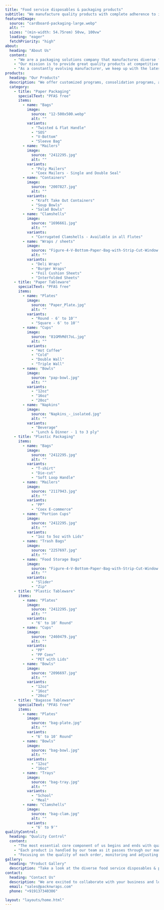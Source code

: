 ```yaml
---
title: "Food service disposables & packaging products"
subtitle: "We manufacture quality products with complete adherence to international industry&nbsp;standards."
featuredImage:
  source: "cardboard-packaging-large.webp"
  alt: ""
  sizes: "(min-width: 54.75rem) 50vw, 100vw"
  loading: "eager"
  fetchPriority: "high"
about:
  heading: "About Us"
  content:
    - "We are a packaging solutions company that manufactures diverse food service disposables & packaging products. We take pride in delivering quality products with complete adherence to international industry standards."
    - "Our mission is to provide great quality products at competitive prices, to be the one stop solution that adds value to your esteemed company."
    - "As a constantly evolving manufacturer, we keep up with the latest trends and innovative concepts to expand our product line. We are committed to providing the most exceptional customer service to our clients."
products:
  heading: "Our Products"
  description: "We offer customized programs, consolidation programs, and private labeling to meet the unique needs of our customers."
  category:
    - title: "Paper Packaging"
      specialText: "PFAS free"
      items:
        - name: "Bags"
          image:
            source: "12-500x500.webp"
            alt: ""
          variants:
            - "Twisted & Flat Handle"
            - "SOS"
            - "V-Bottom"
            - "Sleeve Bag"
        - name: "Mailers"
          image:
            source: "2412295.jpg"
            alt: ""
          variants:
            - "Poly Mailers"
            - "Coex Mailers - Single and Double Seal"
        - name: "Containers"
          image:
            source: "2007827.jpg"
            alt: ""
          variants:
            - "Kraft Take Out Containers"
            - "Soup Bowls"
            - "Salad Bowls"
        - name: "Clamshells"
          image:
            source: "1696661.jpg"
            alt: ""
          variants:
            - "Corrugated Clamshells - Available in all Flutes"
        - name: "Wraps / sheets"
          image:
            source: "Figure-4-V-Bottom-Paper-Bag-with-Strip-Cut-Window.jpg"
            alt: ""
          variants:
            - "Deli Wraps"
            - "Burger Wraps"
            - "Foil Cushion Sheets"
            - "Interfolded Sheets"
    - title: "Paper Tableware"
      specialText: "PFAS free"
      items:
        - name: "Plates"
          image:
            source: "Paper_Plate.jpg"
            alt: ""
          variants:
            - "Round - 6″ to 10″"
            - "Square - 6″ to 10″"
        - name: "Cups"
          image:
            source: "81GMhMdt7oL.jpg"
            alt: ""
          variants:
            - "Hot Coffee"
            - "Cold"
            - "Double Wall"
            - "Triple Wall"
        - name: "Bowls"
          image:
            source: "pap-bowl.jpg"
            alt: ""
          variants:
            - "12oz"
            - "16oz"
            - "20oz"
        - name: "Napkins"
          image:
            source: "Napkins_-_isolated.jpg"
            alt: ""
          variants:
            - "Beverage"
            - "Lunch & Dinner - 1 to 3 ply"
    - title: "Plastic Packaging"
      items:
        - name: "Bags"
          image:
            source: "2412295.jpg"
            alt: ""
          variants:
            - "T-shirt"
            - "Die-cut"
            - "Soft Loop Handle"
        - name: "Mailers"
          image:
            source: "2117943.jpg"
            alt: ""
          variants:
            - "PP"
            - "Coex E-commerce"
        - name: "Portion Cups"
          image:
            source: "2412295.jpg"
            alt: ""
          variants:
            - "1oz to 5oz with Lids"
        - name: "Trash Bags"
          image:
            source: "2257697.jpg"
            alt: ""
        - name: "Food Storage Bags"
          image:
            source: "Figure-4-V-Bottom-Paper-Bag-with-Strip-Cut-Window.jpg"
            alt: ""
          variants:
            - "Slider"
            - "Zip"
    - title: "Plastic Tableware"
      items:
        - name: "Plates"
          image:
            source: "2412295.jpg"
            alt: ""
          variants:
            - "6″ to 10″ Round"
        - name: "Cups"
          image:
            source: "2460479.jpg"
            alt: ""
          variants:
            - "PP"
            - "PP Coex"
            - "PET with Lids"
        - name: "Bowls"
          image:
            source: "2096697.jpg"
            alt: ""
          variants:
            - "12oz"
            - "16oz"
            - "20oz"
    - title: "Bagasse Tableware"
      specialText: "PFAS free"
      items:
        - name: "Plates"
          image:
            source: "bag-plate.jpg"
            alt: ""
          variants:
            - "6″ to 10″ Round"
        - name: "Bowls"
          image:
            source: "bag-bowl.jpg"
            alt: ""
          variants:
            - "12oz"
            - "16oz"
        - name: "Trays"
          image:
            source: "bag-tray.jpg"
            alt: ""
          variants:
            - "School"
            - "Meal"
        - name: "Clamshells"
          image:
            source: "bag-clam.jpg"
            alt: ""
          variants:
            - "6″ to 9″"
qualityControl:
  heading: "Quality Control"
  content:
    - "The most essential core component of us begins and ends with quality control. Our team takes the responsibility for the quality of the products, the commitment to customer satisfaction that comes from products and the quality of their work."
    - "Each product is handled by our team as it passes through our manufacturing unit, on their way out to our esteemed customers."
    - "Focusing on the quality of each order, monitoring and adjusting protocols and processes based on key metrics for the proper packing and sharing QC reports with the customer before shipping of each order has helped us be more efficient and gain customer satisfaction."
gallery:
  heading: "Product Gallery"
  description: "Take a look at the diverse food service disposables & packaging products that we manufacture and deliver."
contact:
  heading: "Contact Us"
  description: "We are excited to collaborate with your business and look forward to building a long-term partnership with you."
  email: "sales@packnwraps.com"
  phone: "+919137340306"

layout: "layouts/home.html"
---
```

